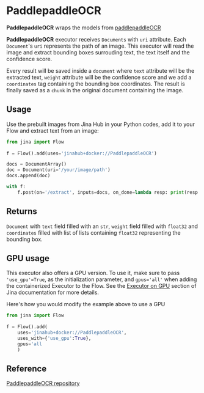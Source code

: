 # PaddlepaddleOCR

**PaddlepaddleOCR** wraps the models from [paddlepaddleOCR](https://github.com/PaddlePaddle/PaddleOCR) 

**PaddlepaddleOCR** executor receives `Documents` with `uri` attribute. Each `Document`'s `uri` represents the path of an image.
This executor will read the image and extract bounding boxes surrouding text, the text itself and the confidence score.

Every result will be saved inside a `document` where `text` attribute will be the extracted text, `weight` attribute will be the confidence score 
and we add a `coordinates` tag containing the bounding box coordinates. The result is finally saved as a `chunk` in the original document containing the image.  

## Usage

Use the prebuilt images from Jina Hub in your Python codes, add it to your Flow and extract text from an image:

```python
from jina import Flow
	
f = Flow().add(uses='jinahub+docker://PaddlepaddleOCR')

docs = DocumentArray()
doc = Document(uri='/your/image/path')
docs.append(doc)

with f:
    f.post(on='/extract', inputs=docs, on_done=lambda resp: print(resp.docs[0].text))
```
## Returns 

`Document` with `text` field filled with an `str`, `weight` field filled with `float32` and `coordinates` filled with list of lists containing `float32` representing the bounding box.

## GPU usage 

This executor also offers a GPU version. To use it, make sure to pass `'use_gpu'=True`, as the initialization parameter, and `gpus='all'` when adding the containerized Executor to the Flow. See the [Executor on GPU](https://docs.jina.ai/tutorials/gpu-executor/) section of Jina documentation for more details.

Here's how you would modify the example above to use a GPU

```python
from jina import Flow
	
f = Flow().add(
    uses='jinahub+docker://PaddlepaddleOCR',
    uses_with={'use_gpu':True},
    gpus='all
    )
```
## Reference

[PaddlepaddleOCR repository](https://github.com/PaddlePaddle/PaddleOCR) 
